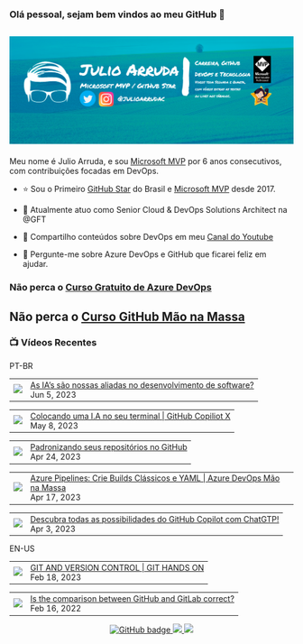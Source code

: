 ### Olá pessoal, sejam bem vindos ao meu GitHub 👋

## [![Julio Arruda Header](https://raw.githubusercontent.com/julioarruda/julioarruda/master/fundo%20github.png)](https://youtube.com/user/julioarrudac)
Meu nome é Julio Arruda, e sou [Microsoft MVP](https://mvp.microsoft.com/pt-br/PublicProfile/5002557?fullName=Julio%20%20Arruda) por 6 anos consecutivos, com contribuições focadas em DevOps.


- ⭐ Sou o Primeiro [GitHub Star](https://stars.github.com/profiles/julioarruda) do Brasil e [Microsoft MVP](https://mvp.microsoft.com/pt-br/PublicProfile/5002557?fullName=Julio%20%20Arruda) desde 2017.

- 🔭 Atualmente atuo como Senior Cloud & DevOps Solutions Architect na @GFT

- 👯 Compartilho conteúdos sobre DevOps em meu [Canal do Youtube](https://youtube.com/@julioarruda)

- 💬 Pergunte-me sobre Azure DevOps e GitHub que ficarei feliz em ajudar.





### Não perca o [Curso Gratuito de Azure DevOps](https://github.com/julioarruda/Curso-Azure-DevOps)

## Não perca o [Curso GitHub Mão na Massa](https://github.com/github-mao-na-massa/curso-github-mao-na-massa)



### 📺 Vídeos Recentes

PT-BR

<!-- YOUTUBE:START --><table><tr><td><a href="https://www.youtube.com/watch?v=obAstVNFMxA"><img width="140px" src="https://i.ytimg.com/vi/obAstVNFMxA/mqdefault.jpg"></a></td>
<td><a href="https://www.youtube.com/watch?v=obAstVNFMxA">As IA’s são nossas aliadas no desenvolvimento de software?</a><br/>Jun 5, 2023</td></tr></table>
<table><tr><td><a href="https://www.youtube.com/watch?v=g6rHgksAQ8c"><img width="140px" src="https://i.ytimg.com/vi/g6rHgksAQ8c/mqdefault.jpg"></a></td>
<td><a href="https://www.youtube.com/watch?v=g6rHgksAQ8c">Colocando uma I.A no seu terminal | GitHub Copiliot X</a><br/>May 8, 2023</td></tr></table>
<table><tr><td><a href="https://www.youtube.com/watch?v=y8-gNzmjkz0"><img width="140px" src="https://i.ytimg.com/vi/y8-gNzmjkz0/mqdefault.jpg"></a></td>
<td><a href="https://www.youtube.com/watch?v=y8-gNzmjkz0">Padronizando seus repositórios no GitHub</a><br/>Apr 24, 2023</td></tr></table>
<table><tr><td><a href="https://www.youtube.com/watch?v=NBguI2LK0xs"><img width="140px" src="https://i.ytimg.com/vi/NBguI2LK0xs/mqdefault.jpg"></a></td>
<td><a href="https://www.youtube.com/watch?v=NBguI2LK0xs">Azure Pipelines: Crie Builds Clássicos e YAML | Azure DevOps Mão na Massa</a><br/>Apr 17, 2023</td></tr></table>
<table><tr><td><a href="https://www.youtube.com/watch?v=KaLDxqkIvVo"><img width="140px" src="https://i.ytimg.com/vi/KaLDxqkIvVo/mqdefault.jpg"></a></td>
<td><a href="https://www.youtube.com/watch?v=KaLDxqkIvVo">Descubra todas as possibilidades do GitHub Copilot com ChatGTP!</a><br/>Apr 3, 2023</td></tr></table>
<!-- YOUTUBE:END -->

EN-US
<!-- YOUTUBEEN:START --><table><tr><td><a href="https://www.youtube.com/watch?v=Adk79XNDU5o"><img width="140px" src="https://i.ytimg.com/vi/Adk79XNDU5o/mqdefault.jpg"></a></td>
<td><a href="https://www.youtube.com/watch?v=Adk79XNDU5o">GIT AND VERSION CONTROL | GIT HANDS ON</a><br/>Feb 18, 2023</td></tr></table>
<table><tr><td><a href="https://www.youtube.com/watch?v=wHo1ftsyzNE"><img width="140px" src="https://i.ytimg.com/vi/wHo1ftsyzNE/mqdefault.jpg"></a></td>
<td><a href="https://www.youtube.com/watch?v=wHo1ftsyzNE">Is the comparison between GitHub and GitLab correct?</a><br/>Feb 16, 2022</td></tr></table>
<!-- YOUTUBEEN:END -->



<p align="center">
  <a href="https://github.com/julioarruda?tab=followers">
    <img src="https://img.shields.io/github/followers/julioarruda?label=Followers&logo=GitHub&style=for-the-badge" alt="GitHub badge" />
  </a>
  <a href="http://twitter.com/julioarrudac">
    <img src="https://img.shields.io/twitter/follow/julioarrudac?label=Twitter&logo=twitter&style=for-the-badge" />
  </a>
  <a href="http://youtube.com/c/julioarruda?sub_confirmation=1">
    <img src="https://img.shields.io/youtube/views/4BYlkYtHNus?label=YouTube&logo=YouTube&style=for-the-badge" />
  </a>
</p>

<!--
**julioarruda/julioarruda** is a ✨ _special_ ✨ repository because its `README.md` (this file) appears on your GitHub profile.

Here are some ideas to get you started:

- 🔭 I’m currently working on ...
- 🌱 I’m currently learning ...
- 👯 I’m looking to collaborate on ...
- 🤔 I’m looking for help with ...
- 💬 Ask me about ...
- 📫 How to reach me: ...
- 😄 Pronouns: ...
- ⚡ Fun fact: ...
-->
